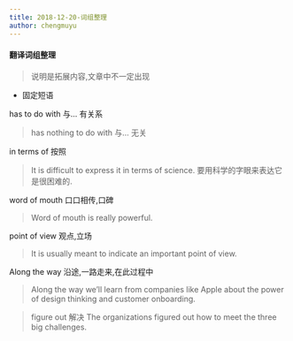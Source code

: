 ```yaml
---
title: 2018-12-20-词组整理
author: chengmuyu
---
```


#### 翻译词组整理
> 说明是拓展内容,文章中不一定出现

- 固定短语

has to do with 与... 有关系
> has nothing to do with 与... 无关

in terms of 按照
> It is difficult to express it in terms of science. 要用科学的字眼来表达它是很困难的.

word of mouth 口口相传,口碑
> Word of mouth is really powerful.

point of view 观点,立场
> It is usually meant to indicate an important point of view.

Along the way 沿途,一路走来,在此过程中
> Along the way we’ll learn from companies like Apple about the power of design thinking and customer onboarding.

> figure out 解决
> The organizations figured out how to meet the three big challenges.